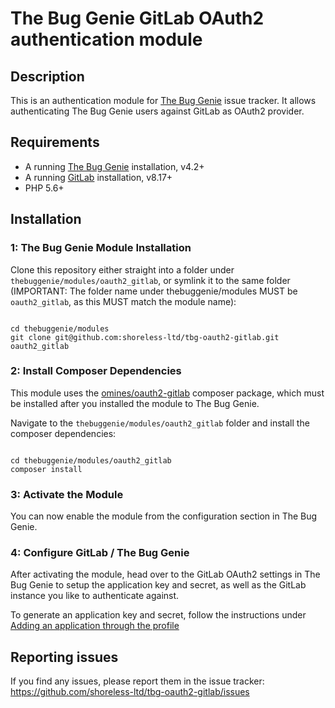 # The Bug Genie GitLab OAuth2 authentication module

## Description

This is an authentication  module for [The Bug Genie](https://github.com/thebuggenie/thebuggenie)
issue tracker. It allows authenticating The Bug Genie users against GitLab as OAuth2 provider.  


## Requirements

  * A running [The Bug Genie](https://github.com/thebuggenie/thebuggenie) installation, v4.2+
  * A running [GitLab](https://about.gitlab.com/) installation, v8.17+
  * PHP 5.6+


## Installation

### 1: The Bug Genie Module Installation

Clone this repository either straight into a folder under `thebuggenie/modules/oauth2_gitlab`,
or symlink it to the same folder (IMPORTANT: The folder name under thebuggenie/modules
MUST be `oauth2_gitlab`, as this MUST match the module name):

<code>
cd thebuggenie/modules  
git clone git@github.com:shoreless-ltd/tbg-oauth2-gitlab.git oauth2_gitlab  
</code>

### 2: Install Composer Dependencies

This module uses the [omines/oauth2-gitlab](https://packagist.org/packages/omines/oauth2-gitlab)
composer package, which must be installed after you installed the module to The Bug Genie.  

Navigate to the `thebuggenie/modules/oauth2_gitlab` folder and install the composer dependencies:  

<code>
cd thebuggenie/modules/oauth2_gitlab  
composer install  
</code>

### 3: Activate the Module

You can now enable the module from the configuration section in The Bug Genie.

### 4: Configure GitLab / The Bug Genie

After activating the module, head over to the GitLab OAuth2 settings in The Bug Genie to setup the
application key and secret, as well as the GitLab instance you like to authenticate against.

To generate an application key and secret, follow the instructions under [Adding an application through the profile](https://docs.gitlab.com/ce/integration/oauth_provider.html#adding-an-application-through-the-profile)  


## Reporting issues

If you find any issues, please report them in the issue tracker:
https://github.com/shoreless-ltd/tbg-oauth2-gitlab/issues